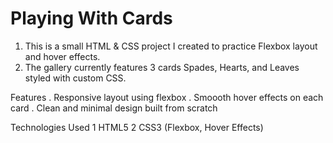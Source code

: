 
# Playing With Cards #

1. This is a small HTML & CSS project I created to practice Flexbox layout and hover effects.
2. The gallery currently features 3 cards Spades, Hearts, and Leaves styled with custom CSS.

Features
. Responsive layout using flexbox
. Smoooth hover effects on each card
. Clean and minimal design built from scratch

Technologies Used
1 HTML5
2 CSS3 (Flexbox, Hover Effects)
